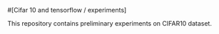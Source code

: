 #[Cifar 10 and tensorflow / experiments]

This repository contains preliminary experiments on CIFAR10 dataset.



